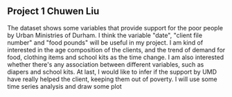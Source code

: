 ## Project 1 Chuwen Liu
The dataset shows some variables that provide support for the poor people by Urban Ministries of Durham. I think the variable "date", "client file number" and "food pounds" will be useful in my project.
I am kind of interested in the age composition of the clients, and the trend of demand for food, clothing items and school kits as the time change. I am also interested whether there's any association between different variables, such as diapers and school kits. At last, I would like to infer if the support by UMD have really helped the client, keeping them out of poverty. I will use some time series analysis and draw some plot